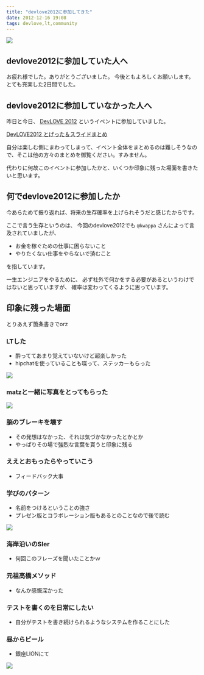 ```yaml
---
title: "devlove2012に参加してきた"
date: 2012-12-16 19:08
tags: devlove,lt,community
---
```


![](https://dl.dropbox.com/u/85825/blog/image/20121216/time_table.jpg)

## devlove2012に参加していた人へ
お疲れ様でした。ありがとうございました。
今後ともよろしくお願いします。とても充実した2日間でした。

## devlove2012に参加していなかった人へ
昨日と今日、
[DevLOVE 2012](http://devlove2012.devlove.org/)
というイベントに参加していました。

[DevLOVE2012 とげった＆スライドまとめ](https://docs.google.com/spreadsheet/ccc?key=0AhD6eLMu1vRNdEdGakNieGRpNUFvMTdEODNXVmcyR0E#gid=1)

自分は楽しむ側にまわってしまって、イベント全体をまとめるのは難しそうなので、そこは他の方々のまとめを御覧ください。すみません。

代わりに何故このイベントに参加したかと、いくつか印象に残った場面を書きたいと思います。


## 何でdevlove2012に参加したか
今あらためて振り返れば、将来の生存確率を上げられそうだと感じたからです。

ここで言う生存というのは、
今回のdevlove2012でも `@kwappa` さんによって言及されていましたが、

- お金を稼ぐための仕事に困らないこと
- やりたくない仕事をやらないで済むこと

を指しています。

一生エンジニアをやるために、
必ず社外で何かをする必要があるというわけではないと思っていますが、
確率は変わってくるように思っています。

## 印象に残った場面
とりあえず箇条書きでorz

### LTした
- 酔っててあまり覚えていないけど超楽しかった
- hipchatを使っていることも喋って、ステッカーもらった

<script async class="speakerdeck-embed" data-id="cf333bb028e201303e5d22000a919d87" data-ratio="1.2994923857868" src="//speakerdeck.com/assets/embed.js"></script>

![](https://dl.dropbox.com/u/85825/blog/image/20121216/atlassian.jpg)

### matzと一緒に写真をとってもらった

![](https://dl.dropbox.com/u/85825/blog/image/20121216/rubyfriends.png)

### 脳のブレーキを壊す
- その発想はなかった、それは気づかなかったとかとか
- やっぱりその場で強烈な言葉を貰うと印象に残る

### ええとおもったらやっていこう
- フィードバック大事

### 学びのパターン
- 名前をつけるということの強さ
- プレゼン版とコラボレーション版もあるとのことなので後で読む

![](https://dl.dropbox.com/u/85825/blog/image/20121216/learning_pattern.jpg)

### 海岸沿いのSIer
- 何回このフレーズを聞いたことかｗ

### 元祖高橋メソッド
- なんか感慨深かった

### テストを書くのを日常にしたい
- 自分がテストを書き続けられるようなシステムを作ることにした

### 昼からビール
- 銀座LIONにて

![](https://dl.dropbox.com/u/85825/blog/image/20121216/lunch_beer.jpg)
